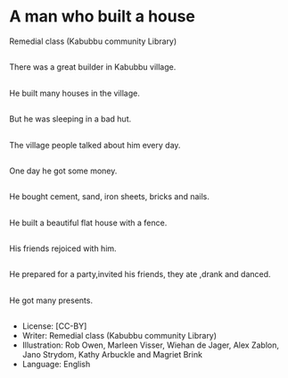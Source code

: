 # A man who built a house
Remedial class (Kabubbu community Library)

##
There was a great
builder in Kabubbu
village.

##
He built many houses in
the village.

##
But he was sleeping in a bad hut.

##
The village people talked about him every day.

##
One day he got some
money.

##
He bought cement, sand, iron sheets, bricks and nails.

##
He built a beautiful flat house with
a fence.

##
His friends rejoiced with
him.

##
He prepared for a party,invited his friends, they ate ,drank
and danced.

##
He got many presents.

##
* License: [CC-BY]
* Writer: Remedial class (Kabubbu community Library)
* Illustration: Rob Owen, Marleen Visser, Wiehan de Jager, Alex Zablon, Jano Strydom, Kathy Arbuckle and Magriet Brink
* Language: English
